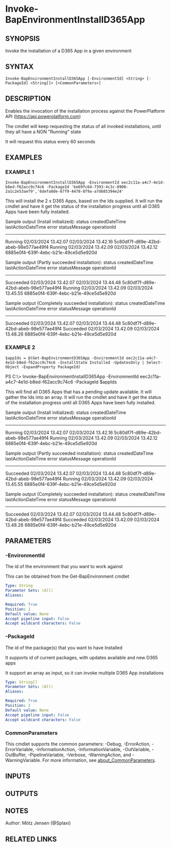 ﻿---
external help file: d365bap.tools-help.xml
Module Name: d365bap.tools
online version:
schema: 2.0.0
---

# Invoke-BapEnvironmentInstallD365App

## SYNOPSIS
Invoke the installation of a D365 App in a given environment

## SYNTAX

```
Invoke-BapEnvironmentInstallD365App [-EnvironmentId] <String> [-PackageId] <String[]> [<CommonParameters>]
```

## DESCRIPTION
Enables the invocation of the installation process against the PowerPlatform API (https://api.powerplatform.com)

The cmdlet will keep requesting the status of all invoked installations, until they all have a NON "Running" state

It will request this status every 60 seconds

## EXAMPLES

### EXAMPLE 1
```
Invoke-BapEnvironmentInstallD365App -EnvironmentId eec2c11a-a4c7-4e1d-b8ed-f62acc9c74c6 -PackageId 'be69fc64-7393-4c3c-8908-2a1c2e53aef9','6defa8de-87f9-4478-8f9a-a7d685394e24'
```

This will install the 2 x D365 Apps, based on the Ids supplied.
It will run the cmdlet and have it get the status of the installation progress until all D365 Apps have been fully installed.

Sample output (Install initialized):
status  createdDateTime     lastActionDateTime  error statusMessage operationId
------  ---------------     ------------------  ----- ------------- -----------
Running 02/03/2024 13.42.07 02/03/2024 13.42.16                     5c80df7f-d89e-42bd-abeb-98e577ae49f4
Running 02/03/2024 13.42.09 02/03/2024 13.42.12                     6885e0f4-639f-4ebc-b21e-49ce5d5e920d

Sample output (Partly succeeded installation):
status    createdDateTime     lastActionDateTime  error statusMessage operationId
------    ---------------     ------------------  ----- ------------- -----------
Succeeded 02/03/2024 13.42.07 02/03/2024 13.44.48                     5c80df7f-d89e-42bd-abeb-98e577ae49f4
Running   02/03/2024 13.42.09 02/03/2024 13.45.55                     6885e0f4-639f-4ebc-b21e-49ce5d5e920d

Sample output (Completely succeeded installation):
status    createdDateTime     lastActionDateTime  error statusMessage operationId
------    ---------------     ------------------  ----- ------------- -----------
Succeeded 02/03/2024 13.42.07 02/03/2024 13.44.48                     5c80df7f-d89e-42bd-abeb-98e577ae49f4
Succeeded 02/03/2024 13.42.09 02/03/2024 13.48.26                     6885e0f4-639f-4ebc-b21e-49ce5d5e920d

### EXAMPLE 2
```
$appIds = @(Get-BapEnvironmentD365App -EnvironmentId eec2c11a-a4c7-4e1d-b8ed-f62acc9c74c6 -InstallState Installed -UpdatesOnly | Select-Object -ExpandProperty PackageId)
```

PS C:\\\> Invoke-BapEnvironmentInstallD365App -EnvironmentId eec2c11a-a4c7-4e1d-b8ed-f62acc9c74c6 -PackageId $appIds

This will find all D365 Apps that has a pending update available.
It will gather the Ids into an array.
It will run the cmdlet and have it get the status of the installation progress until all D365 Apps have been fully installed.

Sample output (Install initialized):
status  createdDateTime     lastActionDateTime  error statusMessage operationId
------  ---------------     ------------------  ----- ------------- -----------
Running 02/03/2024 13.42.07 02/03/2024 13.42.16                     5c80df7f-d89e-42bd-abeb-98e577ae49f4
Running 02/03/2024 13.42.09 02/03/2024 13.42.12                     6885e0f4-639f-4ebc-b21e-49ce5d5e920d

Sample output (Partly succeeded installation):
status    createdDateTime     lastActionDateTime  error statusMessage operationId
------    ---------------     ------------------  ----- ------------- -----------
Succeeded 02/03/2024 13.42.07 02/03/2024 13.44.48                     5c80df7f-d89e-42bd-abeb-98e577ae49f4
Running   02/03/2024 13.42.09 02/03/2024 13.45.55                     6885e0f4-639f-4ebc-b21e-49ce5d5e920d

Sample output (Completely succeeded installation):
status    createdDateTime     lastActionDateTime  error statusMessage operationId
------    ---------------     ------------------  ----- ------------- -----------
Succeeded 02/03/2024 13.42.07 02/03/2024 13.44.48                     5c80df7f-d89e-42bd-abeb-98e577ae49f4
Succeeded 02/03/2024 13.42.09 02/03/2024 13.48.26                     6885e0f4-639f-4ebc-b21e-49ce5d5e920d

## PARAMETERS

### -EnvironmentId
The id of the environment that you want to work against

This can be obtained from the Get-BapEnvironment cmdlet

```yaml
Type: String
Parameter Sets: (All)
Aliases:

Required: True
Position: 1
Default value: None
Accept pipeline input: False
Accept wildcard characters: False
```

### -PackageId
The id of the package(s) that you want to have Installed

It supports id of current packages, with updates available and new D365 apps

It support an array as input, so it can invoke multiple D365 App installations

```yaml
Type: String[]
Parameter Sets: (All)
Aliases:

Required: True
Position: 2
Default value: None
Accept pipeline input: False
Accept wildcard characters: False
```

### CommonParameters
This cmdlet supports the common parameters: -Debug, -ErrorAction, -ErrorVariable, -InformationAction, -InformationVariable, -OutVariable, -OutBuffer, -PipelineVariable, -Verbose, -WarningAction, and -WarningVariable. For more information, see [about_CommonParameters](http://go.microsoft.com/fwlink/?LinkID=113216).

## INPUTS

## OUTPUTS

## NOTES
Author: Mötz Jensen (@Splaxi)

## RELATED LINKS
